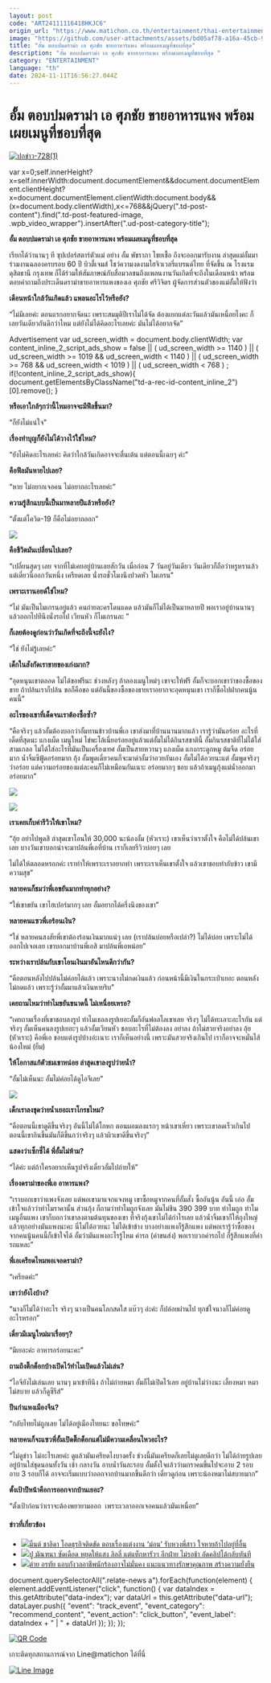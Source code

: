 ```yaml
---
layout: post
code: "ART24111116418HKJC6"
origin_url: "https://www.matichon.co.th/entertainment/thai-entertainment/news_4893932"
image: "https://github.com/user-attachments/assets/bd05af78-a16a-45cb-977a-9a820f345735"
title: "อั้ม ตอบปมดราม่า เอ ศุภชัย ขายอาหารแพง พร้อมเผยเมนูที่ชอบที่สุด"
description: "อั้ม ตอบปมดราม่า เอ ศุภชัย ขายอาหารแพง พร้อมเผยเมนูที่ชอบที่สุด "
category: "ENTERTAINMENT"
language: "th"
date: 2024-11-11T16:56:27.044Z
---
```


# อั้ม ตอบปมดราม่า เอ ศุภชัย ขายอาหารแพง พร้อมเผยเมนูที่ชอบที่สุด

[![](https://www.matichon.co.th/wp-content/uploads/2024/11/ปกข่าว-7281-104.jpg "ปกข่าว-728(1)")](https://www.matichon.co.th/wp-content/uploads/2024/11/ปกข่าว-7281-104.jpg)

var x=0;self.innerHeight?x=self.innerWidth:document.documentElement&&document.documentElement.clientHeight?x=document.documentElement.clientWidth:document.body&&(x=document.body.clientWidth),x<=768&&jQuery(".td-post-content").find(".td-post-featured-image, .wpb\_video\_wrapper").insertAfter(".ud-post-category-title");

**อั้ม ตอบปมดราม่า เอ ศุภชัย ขายอาหารแพง พร้อมเผยเมนูที่ชอบที่สุด** 

เรียกได้ว่านานๆ ที ซุปเปอร์สตาร์ตัวแม่ อย่าง อั้ม พัชราภา ไชยเชื้อ ถึงจะออกมารับงาน ล่าสุดแม่อั้มมาร่วมงานฉลองครบรอบ 60 ปี บิวตี้เจมส์ โชว์ความงดงามไฮจิวเวลรี่แบรนด์ไทย ที่จัดขึ้น ณ โรงแรมดุสิตธานี กรุงเทพ ก็ได้ร่วมให้สัมภาษณ์กับสื่อมวลชนถึงแพลนงานวันเกิดที่จะถึงในเดือนหน้า พร้อมตอบคำถามถึงประเด็นดราม่าขายอาหารแพงของเอ ศุภชัย ศรีวิจิตร ผู้จัดการส่วนตัวของแม่อั้มให้ฟังว่า

**เดือนหน้าใกล้วันเกิดแล้ว แพลนอะไรไว้หรือยัง?**

“ไม่มีเลยค่ะ ตอนแรกอยากจัดนะ เพราะสมมุติปีเราไม่ได้จัด ต้องแยกแต่ละวันแล้วมันเหนื่อยไงคะ ก็เลยวันเดียวกันดีกว่าไหม แต่ยังไม่ได้คิดอะไรเลยค่ะ มันไม่ได้อยากจัด”

Advertisement var ud\_screen\_width = document.body.clientWidth; var content\_inline\_2\_script\_ads\_show = false || ( ud\_screen\_width >= 1140 ) || ( ud\_screen\_width >= 1019 && ud\_screen\_width < 1140 ) || ( ud\_screen\_width >= 768 && ud\_screen\_width < 1019 ) || ( ud\_screen\_width < 768 ) ; if(!content\_inline\_2\_script\_ads\_show){ document.getElementsByClassName("td-a-rec-id-content\_inline\_2")\[0\].remove(); }

**หรือเอาใกล้ๆกว่านี้ไหมอาจจะมีฟีลขึ้นมา?**

“ก็ยังไม่แน่ใจ”

**เรื่องทำบุญก็ยังไม่ได้วางไว้ใช่ไหม?**

“ยังไม่คิดอะไรเลยค่ะ คิดว่าใกล้วันเกิดอาจจะตื่นเต้น แต่ตอนนี้เฉยๆ ค่ะ”

**คือฟีลมันหายไปเลย?**

“หาย ไม่อยากเจอคน ไม่อยากอะไรเลยค่ะ”

**ความรู้สึกแบบนี้เป็นมาหลายปีแล้วหรือยัง?**

“ตั้งแต่โควิด-19 ก็คือไม่อยากออก”

![](https://www.matichon.co.th/wp-content/uploads/2024/11/S__16203784.jpg)

**คือชีวิตมันเปลี่ยนไปเลย?**

“เปลี่ยนสุดๆ เลย จากที่ไม่เคยอยู่บ้านเลยสักวัน เมื่อก่อน 7 วันอยู่วันเดียว วันเดียวก็ถือว่าหรูหราแล้ว แต่เดี๋ยวนี้ออกวันหนึ่ง เครียดเลย นั่งรถชั่วโมงนึงปวดหัว ไมเกรน”

**เพราะเรานอยด์ใช่ไหม?**

“ไม่ มันเป็นไมเกรนอยู่แล้ว คนถ่ายละครโดนแดด แล้วมันก็ไม่ได้เป็นมาหลายปี พอเราอยู่บ้านนานๆ แล้วออกไปทีนึงนั่งรถไป เวียนหัว ก็ไมเกรนละ ”

**ก็เลยต้องดูก่อนว่าวันเกิดที่จะถึงนี้จะยังไง?**

“ใช่ ยังไม่รู้เลยค่ะ”

**เด็กในสังกัดเราขายของเก่งมาก?**

“อุดหนุนเขาตลอด ไม่ได้ขอฟรีนะ ช่วงหลังๆ ถ้าลองเมนูใหม่ๆ เขาจะให้ฟรี อั้มก็จะบอกเขาว่าของซื้อของขาย ถ้าปล้นเราก็ปล้น ขอก็คือขอ แต่อันนี้ของซื้อของขายเราอยากจะอุดหนุนเขา เราก็ซื้อไปฝากคนนู้นคนนี้”

**อะไรของเขาที่เด็ดจนเราต้องซื้อซ้ำ?**

“คือจริงๆ แล้วอั้มต้องบอกว่าอั้มทานข้าวบ้านพี่เอ เขาส่งมาที่บ้านนานมากแล้ว เรารู้ว่ามันอร่อย อะไรที่เด็ดที่สุดนะ แกงเผ็ด เมนูใหม่ ไข่พะโล้เนี่ยอร่อยอยู่แล้วแต่อั้มไม่ได้กินรสชาตินี้ อั้มกินรสชาติที่ไม่ได้ใส่สามเกลอ ไม่ได้ใส่อะไรที่มันเป็นเครื่องเทศ อั้มเป็นสายหวานๆ แกงเผ็ด แกงกระดูกหมู ต้มจืด อร่อยมาก น้ำจิ้มซีฟู้ดอร่อยมาก กุ้ง อั้มพูดเดี๋ยวคนก็จะมาด่าอั้มว่าอวยกันเอง อั้มไม่ได้อวยนะแต่ อั้มพูดจริงๆ ว่าอร่อย แต่ความอร่อยของแต่ละคนก็ไม่เหมือนกันเนาะ อร่อยมากๆ ชอบ แล้วถ้าเมนูกุ้งแม่น้ำออกมาอร่อยมาก”

![](https://www.matichon.co.th/wp-content/uploads/2024/11/141081.jpg)

![](https://www.matichon.co.th/wp-content/uploads/2024/11/141082.jpg)

**เราเคยเก็บค่ารีวิวให้เขาไหม?**

“อุ้ย อย่าไปพูดสิ ล่าสุดเขาโอนให้ 30,000 นะน้องอั้ม (หัวเราะ) เขาเห็นว่าเราตั้งใจ คือไม่ได้ปล้นเขาเลย บางวันเขาบอกน่าจะมาปล้นพี่เอที่บ้าน เราก็เลยรีวิวบ่อยๆ เลย

ไม่ได้ให้ตลอดหรอกค่ะ เราทำให้เพราะเราอยากทำ เพราะเราเห็นเขาตั้งใจ แล้วเขาชอบทำกับข้าว เขามีความสุข”

**หลายคนก็ชมว่าพี่เอขยันมากทำทุกอย่าง?**

“ใช่เขาขยัน เขาไฮเปอร์มากๆ เลย อั้มอยากได้ครึ่งนึงของเขา”

**หลายคนแซวพี่เอร้อนเงิน?**

“ใช่ หลายคนสงสัยพี่เขาต้องร้อนเงินมากแน่ๆ เลย (เราปล้นบ่อยหรือเปล่า?) ไม่ได้บ่อย เพราะไม่ได้ออกไปเจอเลย เขาบอกมาบ้านพี่เอสิ มาปล้นพี่เอหน่อย”

**ระหว่างเราปล้นกับเขาโอนเงินมาอันไหนดีกว่ากัน?**

“คือตอนหลังไปปล้นไม่ค่อยได้แล้ว เพราะนางไม่กดเงินแล้ว ก่อนหน้านี้มีเงินในกระเป๋าเยอะ ตอนหลังไม่กดแล้ว เพราะรู้ว่าอั้มมาแล้วเงินหายริบ”

**เคยถามไหมว่าทำไมขยันขนาดนี้ ไม่เหนื่อยเหรอ?**

“เคยถามเรื่องที่เขาชอบลงรูป ทำไมเธอลงรูปเยอะอั้มก็อันฟอลโลเขาเลย จริงๆ ไม่ได้ทะเลาะอะไรกัน แต่จริงๆ อั้มเห็นคนลงรูปเยอะๆ แล้วอั้มเวียนหัว ชอบอะไรที่ไม่ต้องลง อย่าลง ถ้าไม่สวยจริงอย่าลง อุ้ย (หัวเราะ) คือพี่เอ ชอบแต่งรูปบ้างอ่ะเนาะ เราก็เห็นอย่างนี้ เพราะมันสวยจริงเกินไป เราก็อาจจะหมั่นไส้น้องใหม่ (ยิ้ม)

**ให้โอกาสแก้ตัวชมเขาหน่อย ล่าสุดเขาลงรูปว่ายน้ำ?**

“อั้มไม่เห็นนะ อั้มไม่ค่อยได้ดูไอจีเลย”

![](https://www.matichon.co.th/wp-content/uploads/2024/11/141084.jpg)

**เด็กเราลงชุดว่ายน้ำเยอะเราโกรธไหม?**

“คือตอนนี้เขาดูดีขึ้นจริงๆ อันนี้ไม่ได้โกหก ตอนผอมลงแรกๆ หน้าเขาเหี่ยว เพราะเขาลดเร็วเกินไป ตอนนี้เขากินขึ้นมันก็ดีขึ้นกว่าจริงๆ แล้วผิวเขาดีขึ้นจริงๆ”

**แสดงว่าเซ็กซี่ได้ พี่อั้มไม่ห้าม?**

“ได้ค่ะ แต่ถ้าใครอยากเห็นรูปจริงเดี๋ยวอั้มไปถ่ายให้”

**เรื่องดราม่าของพี่เอ อาหารแพง?**

“เราบอกเขาว่าแพงจังเลย แต่พอเขามาแจกแจงหมู เขาซื้อหมูจากคนที่อั้มสั่ง ซื้ออันนู้น อันนี้ เอ่อ อั้มเข้าใจแล้วว่าทำไมราคานั้น ส่วนกุ้ง ก็ถามว่าทำไมถูกจังเลย มันไม่ชิน 390 399 บาท ทำไมถูก ทำไมเมนูอื่นแพง เขาก็บอกว่าเขาลงตามต้นทุนของเขา ที่จริงกุ้งเขาไม่ได้กำไรเลย แล้วน้ำจิ้มเขาก็ให้ถุงใหญ่ แล้วทุกอย่างมันแพงนะคะ นี่ไม่ได้อวยนะ ไม่ได้เข้าข้าง บางอย่างแพงก็รู้สึกแพง แต่พอเรารู้ว่าซื้อของจากคนนู้นคนนี้ก็เข้าใจได้ อั้มว่ามันแพงอะไรรู้ไหม ค่ารถ (ค่าขนส่ง) พอเราบวกค่ารถไป ก็รู้สึกแพงที่ค่ารถแหละ”

**พี่เอเครียดไหมพอเจอดราม่า?**

“เครียดค่ะ”

**เขาว่ายังไงบ้าง?**

“นางก็ไม่ได้ว่าอะไร จริงๆ นางเป็นคนโลกสดใส แบ๊วๆ อ่ะค่ะ ก็ปล่อยผ่านไป ทุกข์ใจนางก็ไม่ค่อยดูอะไรหรอก”

**เดี๋ยวมีเมนูใหม่มาเรื่อยๆ?**

“มีเยอะค่ะ อาหารอร่อยนะคะ”

**ถามถึงติ๊กต็อกบ้างเปิดไว้ทำไมเปิดแล้วไม่เล่น?**

“ไอจียังไม่เล่นเลย นานๆ มาเข้าทีนึง ถ้าไม่ถ่ายหมา อั้มก็ไม่เปิดไว้เลย อยู่บ้านไม่ว่างนะ เลี้ยงหมา หมาไม่สบาย แล้วก็ดูซีรีส์”

**ปีนกำแพงเมืองจีน?**

“กลับไทยไม่ถูกเลย ไม่ได้อยู่เมืองไทยนะ ขอโทษค่ะ”

**หลายคนก็จะแซวพี่อั้มเปิดติ๊กต็อกแต่ไม่มีความเคลื่อนไหวอะไร?**

“ไม่ดูข่าว ไม่อะไรเลยค่ะ ดูแล้วมันเครียดไงบางครั้ง ช่วงนี้มันเครียดก็เลยไม่ดูเลยดีกว่า ไม่ได้ถ่ายรูปเลยอยู่บ้านใส่ชุดนอนทั้งวัน เช้า กลางวัน อาบน้ำวันละรอบ อั้มตั้งใจแล้วว่ามกราคมขึ้นไปจะอาบ 2 รอบ อาบ 3 รอบก็ได้ อาจจะเริ่มแบบว่าออกจากบ้านมากขึ้นดีกว่า เดี๋ยวดูก่อน เพราะน้องหมาไม่สบายมาก”

**ตั้งเป้าปีหน้าคือการออกจากบ้านเยอะ?**

“ตั้งเป้าก่อนว่าเราจะต้องพยายามออก  เพราะเวลาออกเจอคนแล้วมันเหนื่อย”

#### ข่าวที่เกี่ยวข้อง

*   [![](https://www.matichon.co.th/wp-content/uploads/2024/11/พี่สาว584.jpg)มิ้นต์ ชาลิดา โอดธุรกิจติดขัด ตอบเรื่องแต่งงาน ‘ม่อน’ รับหวงพี่สาว ใจหายถ้าไปอยู่ที่อื่น](https://www.matichon.co.th/entertainment/news_4893957)
*   [![](https://www.matichon.co.th/wp-content/uploads/2024/11/ปกข่าว-7281-103.jpg)ปู มัณฑนา ซัดเดือด หยุดให้แสง ลิลลี่ แต่แท็กหารัวๆ อีกฝ่าย ไม่รอช้า อัดคลิปโต้กลับทันที](https://www.matichon.co.th/entertainment/thai-entertainment/news_4893893) 
*   [![](https://www.matichon.co.th/wp-content/uploads/2024/11/tai2.jpg)ต่าย อรทัย แอบกังวลอาชีพนักร้องอาจไม่มั่นคง แนะแนวทางรักษาคุณภาพ สร้างความยั่งยืน](https://www.matichon.co.th/entertainment/thai-entertainment/news_4893769)

document.querySelectorAll(".relate-news a").forEach(function(element) { element.addEventListener("click", function() { var dataIndex = this.getAttribute("data-index"); var dataUrl = this.getAttribute("data-url"); dataLayer.push({ "event": "track\_event", "event\_category": "recommend\_content", "event\_action": "click\_button", "event\_label": dataIndex + " | " + dataUrl }); }); });

[![QR Code](https://www.matichon.co.th/wp-content/uploads/2023/07/wob1371z.jpg)](https://lin.ee/ht0nDxX)

เกาะติดทุกสถานการณ์จาก Line@matichon ได้ที่นี่

[![Line Image](https://www.matichon.co.th/wp-content/uploads/2023/07/th.png)](https://lin.ee/ht0nDxX)